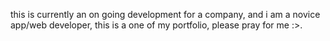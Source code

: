 
this is currently an on going development for a company,
  and i am a novice app/web developer,
    this is a one of my portfolio,
      please pray for me :>.
